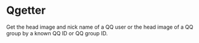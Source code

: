 # Qgetter
Get the head image and nick name of a QQ user or the head image of a QQ group by a known QQ ID or QQ group ID.
